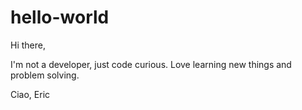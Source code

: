 # hello-world

Hi there,

I'm not a developer, just code curious. Love learning new things and problem solving.

Ciao,
Eric
